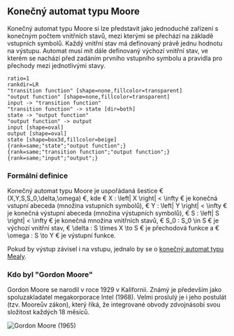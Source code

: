 ## Konečný automat typu Moore

Konečný automat typu Moore si lze představit jako jednoduché zařízení s konečným počtem vnitřních stavů, mezi kterými se přechází na základě vstupních symbolů. Každý vnitřní stav má definovaný právě jednu hodnotu na výstupu. Automat musí mít dále definovaný výchozí vnitřní stav, ve kterém se nachází před zadáním prvního vstupního symbolu a pravidla pro přechody mezi jednotlivými stavy.

```dot:digraph
ratio=1
rankdir=LR
"transition function" [shape=none,fillcolor=transparent]
"output function" [shape=none,fillcolor=transparent]
input -> "transition function"
"transition function" -> state [dir=both]
state -> "output function"
"output function" -> output
input [shape=oval]
output [shape=oval]
state [shape=box3d,fillcolor=beige]
{rank=same;"state";"output function";}
{rank=same;"transition function";"output function";}
{rank=same;"input";"output";}
```

### Formální definice

Konečný automat typu Moore je uspořádaná šestice € (X,Y,S,S_0,\delta,\omega) €, kde € X : \left| X \right| < \infty € je konečná vstupní abeceda (množina vstupních symbolů), € Y : \left| Y \right| < \infty € je konečná výstupní abeceda (množina výstupních symbolů), € S : \left| S \right| < \infty € je konečná množina vnitřních stavů, € S_0 : S_0 \in S € je výchozí vnitřní stav, € \delta : S \times X \to S € je přechodová funkce a € \omega : S \to Y € je výstupní funkce.

Pokud by výstup závisel i na vstupu, jednalo by se o [konečný automat typu Mealy](wiki/mealy).

### Kdo byl "Gordon Moore"

Gordon Moore se narodil v roce 1929 v Kalifornii. Známý je především jako spoluzakladatel megakorporace Intel (1968). Velmi proslulý je i jeho postulát (tzv. Mooreův zákon), který říká, že integrované obvody zdvojnásobí svou složitost každých 18 měsíců.

![Gordon Moore (1965)](http://www.computerhistory.org/semiconductor/assets/img/400x400/1965_1_1.jpg)
